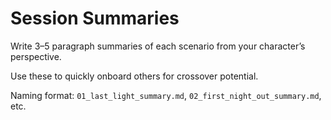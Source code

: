 # Session Summaries

Write 3–5 paragraph summaries of each scenario from your character’s perspective.

Use these to quickly onboard others for crossover potential.

Naming format: `01_last_light_summary.md`, `02_first_night_out_summary.md`, etc.
